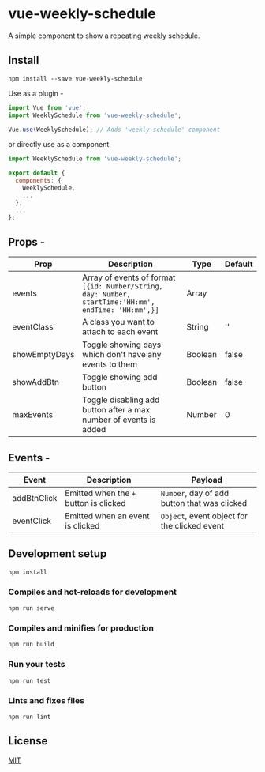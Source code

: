 # vue-weekly-schedule

A simple component to show a repeating weekly schedule.

## Install

```
npm install --save vue-weekly-schedule
```

Use as a plugin -

```js
import Vue from 'vue';
import WeeklySchedule from 'vue-weekly-schedule';

Vue.use(WeeklySchedule); // Adds 'weekly-schedule' component
```

or directly use as a component

```js
import WeeklySchedule from 'vue-weekly-schedule';

export default {
  components: {
    WeeklySchedule,
    ...
  },
  ...
};
```

## Props -

| Prop | Description  | Type  | Default |
|------|--------------|-------|---------|
|events|Array of events of format `[{id: Number/String, day: Number, startTime:'HH:mm', endTime: 'HH:mm',}]`|Array||
|eventClass|A class you want to attach to each event|String|''|
|showEmptyDays|Toggle showing days which don't have any events to them|Boolean|false|
|showAddBtn|Toggle showing add button|Boolean|false|
|maxEvents|Toggle disabling add button after a max number of events is added|Number|0|

## Events -

| Event | Description  | Payload  |
|-------|--------------|----------|
|addBtnClick|Emitted when the `+` button is clicked|`Number`, day of add button that was clicked|
|eventClick|Emitted when an event is clicked|`Object`, event object for the clicked event|

## Development setup

```
npm install
```

### Compiles and hot-reloads for development
```
npm run serve
```

### Compiles and minifies for production
```
npm run build
```

### Run your tests
```
npm run test
```

### Lints and fixes files
```
npm run lint
```

## License

[MIT](https://github.com/arpit9295/vue-weekly-schedule/blob/master/LICENSE.md)
